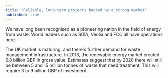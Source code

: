 ```yaml
---
title: "Reliable, long-term projects backed by a strong market"
published: true
---
```

We have long been recognised as a pioneering nation in the field of energy from waste. World leaders such as SITA, Veolia and FCC all have operations here. 

The UK market is maturing, and there’s further demand for waste management infrastructure. In 2013, the renewable energy market created 6.8 billion GBP in gross value. Estimates suggest that by 2020 there will still be between 5 and 15 million tonnes of waste that need treatment. This  will require 3 to 9 billion GBP of investment.
